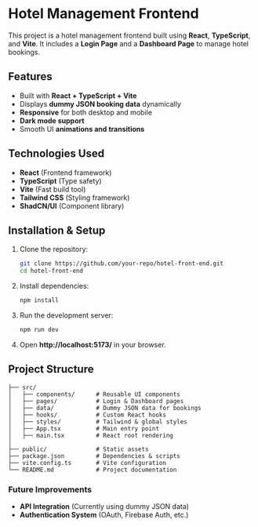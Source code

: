 # Hotel Management Frontend

This project is a hotel management frontend built using **React**, **TypeScript**, and **Vite**. It includes a **Login Page** and a **Dashboard Page** to manage hotel bookings.

## Features
- Built with **React + TypeScript + Vite**
- Displays **dummy JSON booking data** dynamically
- **Responsive** for both desktop and mobile
- **Dark mode support**
- Smooth UI **animations and transitions**

## Technologies Used
- **React** (Frontend framework)
- **TypeScript** (Type safety)
- **Vite** (Fast build tool)
- **Tailwind CSS** (Styling framework)
- **ShadCN/UI** (Component library)

## Installation & Setup

1. Clone the repository:
   ```sh
   git clone https://github.com/your-repo/hotel-front-end.git
   cd hotel-front-end
   ```
2. Install dependencies:
   ```sh
   npm install
   ```
3. Run the development server:
   ```sh
   npm run dev
   ```
4. Open **http://localhost:5173/** in your browser.

## Project Structure
```
├── src/
│   ├── components/      # Reusable UI components
│   ├── pages/           # Login & Dashboard pages
│   ├── data/            # Dummy JSON data for bookings
│   ├── hooks/           # Custom React hooks
│   ├── styles/          # Tailwind & global styles
│   ├── App.tsx          # Main entry point
│   ├── main.tsx         # React root rendering
│
├── public/              # Static assets
├── package.json         # Dependencies & scripts
├── vite.config.ts       # Vite configuration
└── README.md            # Project documentation
```

### Future Improvements
- **API Integration** (Currently using dummy JSON data)
- **Authentication System** (OAuth, Firebase Auth, etc.)



